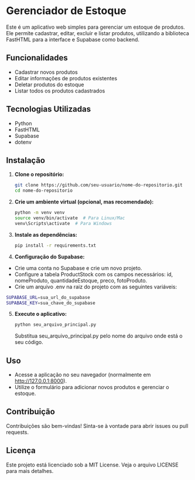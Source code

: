 # Gerenciador de Estoque

Este é um aplicativo web simples para gerenciar um estoque de produtos. Ele permite cadastrar, editar, excluir e listar produtos, utilizando a biblioteca FastHTML para a interface e Supabase como backend.

## Funcionalidades

- Cadastrar novos produtos
- Editar informações de produtos existentes
- Deletar produtos do estoque
- Listar todos os produtos cadastrados

## Tecnologias Utilizadas

- Python
- FastHTML
- Supabase
- dotenv

## Instalação

1. **Clone o repositório:**

   ```bash
   git clone https://github.com/seu-usuario/nome-do-repositorio.git
   cd nome-do-repositorio
   ```
2. **Crie um ambiente virtual (opcional, mas recomendado):**
   ```bash
   python -m venv venv
   source venv/bin/activate  # Para Linux/Mac
   venv\Scripts\activate  # Para Windows
   ```
3. **Instale as dependências:**
   ```bash
   pip install -r requirements.txt
   ```
4. **Configuração do Supabase:**
  - Crie uma conta no Supabase e crie um novo projeto.
  - Configure a tabela ProductStock com os campos necessários: id, nomeProduto, quantidadeEstoque, preco, fotoProduto.
  - Crie um arquivo .env na raiz do projeto com as seguintes variáveis:
   ```bash
   SUPABASE_URL=sua_url_do_supabase
   SUPABASE_KEY=sua_chave_do_supabase
   ```
5. **Execute o aplicativo:**
   ```bash
   python seu_arquivo_principal.py
   ```
   Substitua seu_arquivo_principal.py pelo nome do arquivo onde está o seu código.

## Uso
- Acesse a aplicação no seu navegador (normalmente em http://127.0.0.1:8000).
- Utilize o formulário para adicionar novos produtos e gerenciar o estoque.

## Contribuição
Contribuições são bem-vindas! Sinta-se à vontade para abrir issues ou pull requests.

## Licença
Este projeto está licenciado sob a MIT License. Veja o arquivo LICENSE para mais detalhes.
   
